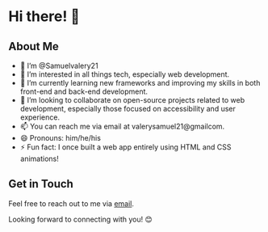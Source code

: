 # Hi there! 👋

## About Me
- 🔭 I’m @Samuelvalery21
- 👀 I’m interested in all things tech, especially web development.
- 🌱 I’m currently learning new frameworks and improving my skills in both front-end and back-end development.
- 💞️ I’m looking to collaborate on open-source projects related to web development, especially those focused on accessibility and user experience.
- 📫 You can reach me via email at valerysamuel21@gmailcom.
- 😄 Pronouns: him/he/his
- ⚡ Fun fact: I once built a web app entirely using HTML and CSS animations!

## Get in Touch
Feel free to reach out to me via [email](mailto:valerysamuel21@gmail.com).

Looking forward to connecting with you! 😊
